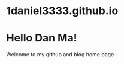 # 1daniel3333.github.io
<!DOCTYPE html PUBLIC "-//W3C//DTD HTML 4.01//EN" "http://www.w3.org/TR/html4/strict.dtd">
<html>
  <head>
  </head>
  <body>
    <h1>Hello Dan Ma!</h1>
    <p>Welcome to my github and blog home page</p>
  </body>
</html>
